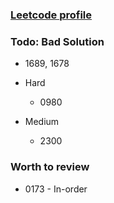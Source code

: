 ### [Leetcode profile](https://leetcode.com/tinghaolai/)


### Todo: Bad Solution

* 1689, 1678

* Hard
    * 0980
* Medium
    * 2300

### Worth to review

* 0173 - In-order
